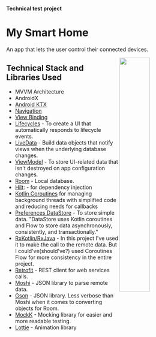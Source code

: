 
#### Technical test project

My Smart Home
=================

An app that lets the user control their connected devices.

<img src="https://github.com/sophicapri/MySmartHome/blob/main/screenshots/full_circle_gif2.gif" align="right" width="40%">

Technical Stack and Libraries Used
--------------
  * MVVM Architecture
  * AndroidX 
  * [Android KTX][2] 
  * [Navigation][14] 
  * [View Binding][11] 
  * [Lifecycles][12] - To create a UI that automatically responds to lifecycle events.
  * [LiveData][13] - Build data objects that notify views when the underlying database changes.
  * [ViewModel][17] - To store UI-related data that isn't destroyed on app configuration changes.
  * [Room][16] - Local database.
  * [Hilt][92]: - for dependency injection
  * [Kotlin Coroutines][91] for managing background threads with simplified code and reducing needs for callbacks
  * [Preferences DataStore][8] - To store simple data. "DataStore uses Kotlin coroutines and Flow to store data asynchronously, consistently, and transactionally."
  * [RxKotlin/RxJava][7] - In this project I've used it to make the call to the remote data. But I could've(should've?) used Coroutines Flow for more consistency in the entire project.
  * [Retrofit][5] - REST client for web services calls.
  * [Moshi][9] - JSON library to parse remote data.
  * [Gson][10] - JSON library. Less verbose than Moshi when it comes to converting objects for Room.
  * [MockK][20] - Mocking library for easier and more readable testing.
  * [Lottie][21] - Animation library

[0]: https://developer.android.com/jetpack/components
[2]: https://developer.android.com/kotlin/ktx
[4]: https://developer.android.com/training/testing/
[11]: https://developer.android.com/topic/libraries/data-binding/
[12]: https://developer.android.com/topic/libraries/architecture/lifecycle
[13]: https://developer.android.com/topic/libraries/architecture/livedata
[14]: https://developer.android.com/topic/libraries/architecture/navigation/
[16]: https://developer.android.com/topic/libraries/architecture/room
[17]: https://developer.android.com/topic/libraries/architecture/viewmodel
[30]: https://developer.android.com/guide/topics/ui
[34]: https://developer.android.com/guide/components/fragments
[91]: https://kotlinlang.org/docs/reference/coroutines-overview.html
[92]: https://developer.android.com/training/dependency-injection/hilt-android
[5]: https://github.com/square/retrofit
[7]: https://github.com/ReactiveX/RxKotlin
[8]: https://developer.android.com/topic/libraries/architecture/datastore
[9]: https://github.com/square/moshi
[10]: https://github.com/google/gson
[20]: https://github.com/mockk/mockk
[21]: https://github.com/airbnb/lottie-android
